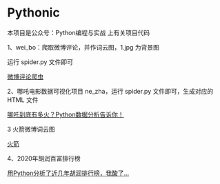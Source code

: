 # Pythonic

本项目是公众号：Python编程与实战 上有关项目代码

1、wei_bo：爬取微博评论，并作词云图，1.jpg 为背景图

运行 spider.py 文件即可

[微博评论爬虫](https://mp.weixin.qq.com/s/zroJext2wV1TrC5foO_wtg)

2、哪吒电影数据可视化项目
ne_zha，运行 spider.py 文件即可，生成对应的 HTML 文件

[哪吒到底有多火？Python数据分析告诉你！](https://mp.weixin.qq.com/s/4NSkfr0EuI7q_zWZ5GY8zA)


3 火箭微博词云图

[火箭](https://mp.weixin.qq.com/mp/appmsgalbum?__biz=MzU1ODgzMDA1MA==&action=getalbum&album_id=1529807824753590272&scene=173&from_msgid=2247484008&from_itemidx=1&count=3#wechat_redirect)


4、2020年胡润百富排行榜

[用Python分析了近几年胡润排行榜，我酸了...](https://mp.weixin.qq.com/s/zL2YMYhCorH-4w7MfXzjpA)






